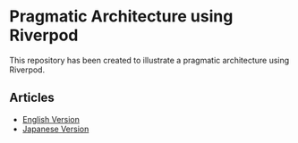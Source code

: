 # Pragmatic Architecture using Riverpod

This repository has been created to illustrate a pragmatic architecture using Riverpod.

## Articles
- [English Version](https://medium.com/@mxiskw/flutter-pragmatic-architecture-using-riverpod-123ae11a8267)
- [Japanese Version](https://note.com/mxiskw/n/n0b5d61202ffe)
